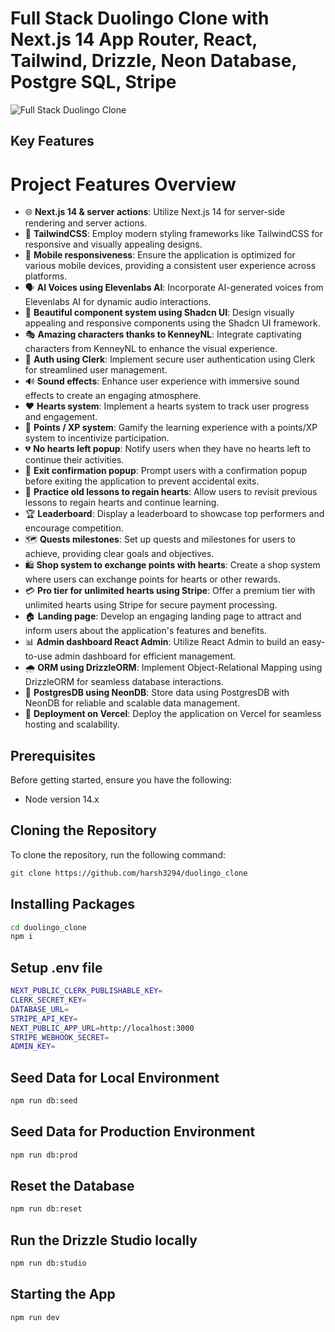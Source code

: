 # Full Stack Duolingo Clone with Next.js 14 App Router, React, Tailwind, Drizzle, Neon Database, Postgre SQL, Stripe

![Full Stack Duolingo Clone](https://harsh3294.github.io/StaticData/Duolingo/Images/thumbnail.png)

## Key Features

# Project Features Overview

- 🌐 **Next.js 14 & server actions**: Utilize Next.js 14 for server-side rendering and server actions.
- 💅 **TailwindCSS**: Employ modern styling frameworks like TailwindCSS for responsive and visually appealing designs.
- 📱 **Mobile responsiveness**: Ensure the application is optimized for various mobile devices, providing a consistent user experience across platforms.
- 🗣 **AI Voices using Elevenlabs AI**: Incorporate AI-generated voices from Elevenlabs AI for dynamic audio interactions.
- 🎨 **Beautiful component system using Shadcn UI**: Design visually appealing and responsive components using the Shadcn UI framework.
- 🎭 **Amazing characters thanks to KenneyNL**: Integrate captivating characters from KenneyNL to enhance the visual experience.
- 🔐 **Auth using Clerk**: Implement secure user authentication using Clerk for streamlined user management.
- 🔊 **Sound effects**: Enhance user experience with immersive sound effects to create an engaging atmosphere.
- ❤️ **Hearts system**: Implement a hearts system to track user progress and engagement.
- 🌟 **Points / XP system**: Gamify the learning experience with a points/XP system to incentivize participation.
- 💔 **No hearts left popup**: Notify users when they have no hearts left to continue their activities.
- 🚪 **Exit confirmation popup**: Prompt users with a confirmation popup before exiting the application to prevent accidental exits.
- 🔄 **Practice old lessons to regain hearts**: Allow users to revisit previous lessons to regain hearts and continue learning.
- 🏆 **Leaderboard**: Display a leaderboard to showcase top performers and encourage competition.
- 🗺 **Quests milestones**: Set up quests and milestones for users to achieve, providing clear goals and objectives.
- 🛍 **Shop system to exchange points with hearts**: Create a shop system where users can exchange points for hearts or other rewards.
- 💳 **Pro tier for unlimited hearts using Stripe**: Offer a premium tier with unlimited hearts using Stripe for secure payment processing.
- 🏠 **Landing page**: Develop an engaging landing page to attract and inform users about the application's features and benefits.
- 📊 **Admin dashboard React Admin**: Utilize React Admin to build an easy-to-use admin dashboard for efficient management.
- 🌧 **ORM using DrizzleORM**: Implement Object-Relational Mapping using DrizzleORM for seamless database interactions.
- 💾 **PostgresDB using NeonDB**: Store data using PostgresDB with NeonDB for reliable and scalable data management.
- 🚀 **Deployment on Vercel**: Deploy the application on Vercel for seamless hosting and scalability.




## Prerequisites

Before getting started, ensure you have the following:

- Node version 14.x
  
## Cloning the Repository

To clone the repository, run the following command:

```bash
git clone https://github.com/harsh3294/duolingo_clone
```
## Installing Packages

```bash
cd duolingo_clone
npm i
```

## Setup .env file

```bash
NEXT_PUBLIC_CLERK_PUBLISHABLE_KEY=
CLERK_SECRET_KEY=
DATABASE_URL=
STRIPE_API_KEY=
NEXT_PUBLIC_APP_URL=http://localhost:3000
STRIPE_WEBHOOK_SECRET=
ADMIN_KEY=
```

## Seed Data for Local Environment

```bash
npm run db:seed
```

## Seed Data for Production Environment

```bash
npm run db:prod
```
## Reset the Database

```bash 
npm run db:reset
```


## Run the Drizzle Studio locally

```bash 
npm run db:studio
```

## Starting the App

```bash 
npm run dev
```
